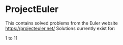 
# ProjectEuler

 This contains solved problems from the Euler website https://projecteuler.net/
 Solutions currently exist for:
 
 1 to 11
